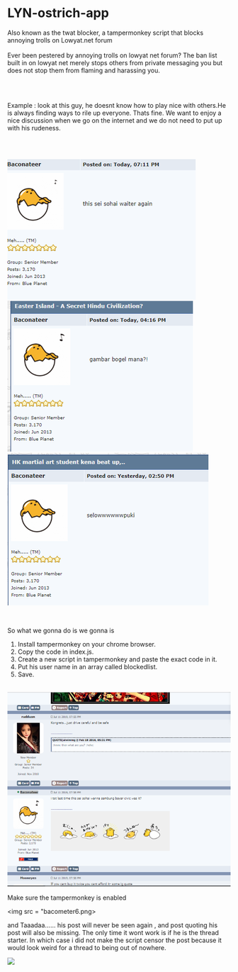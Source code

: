 # LYN-ostrich-app<br>
Also known as the twat blocker, a tampermonkey script that blocks annoying trolls on Lowyat.net forum <br>
<br>
Ever been pestered by annoying trolls on lowyat net forum? The ban list built in on lowyat net merely stops others from private messaging 
you but does not stop them from flaming and harassing you.

<br><br>

Example : look at this guy, he doesnt know how to play nice with others.He is always finding ways to rile up everyone. Thats fine. 
We want to enjoy a nice discussion when we go on the internet and we do not need to put up with his rudeness.

<br><br>

<img src = "bacometer.png"></br>
<img src = "bacometer2.png"></br>
<img src = "bacometer3.png"></br>

<br>

So what we gonna do is we gonna is 

1) Install tampermonkey on your chrome browser.
2) Copy the code in index.js.
3) Create a new script in tampermonkey and paste the exact code in it.
4) Put his user name in an array called blockedlist.
5) Save.

<br>

<img src = "bacometer4.png">
            

            
Make sure the tampermonkey is enabled

<img src = "bacometer6.png>
            

            
  and Taaadaa...... his post will never be seen again , and post quoting his post will also be missing. The only time it wont work is if he is the thread starter. In which case i did not make the script censor the post because it would look weird for a thread to being out of nowhere. 
  
  <img src = "bacometer5.png">
